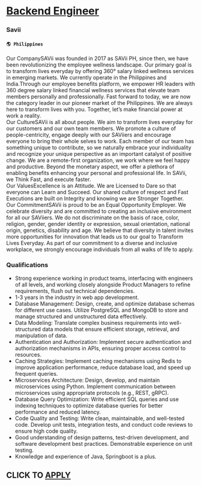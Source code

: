 # [Backend Engineer](https://www.remotewlb.com/apply/backend-engineer-82788)  
### Savii  
#### `🌎 Philippines`  
Our CompanySAVii was founded in 2017 as SAVii PH, since then, we have been revolutionizing the employee wellness landscape. Our primary goal is to transform lives everyday by offering 360° salary linked wellness services in emerging markets. We currently operate in the Philippines and India.Through our employee benefits platform, we empower HR leaders with 360 degree salary linked financial wellness services that elevate team members personally and professionally. Fast forward to today, we are now the category leader in our pioneer market of the Philippines. We are always here to transform lives with you. Together, let’s make financial power at work a reality.  
Our CultureSAVii is all about people. We aim to transform lives everyday for our customers and our own team members. We promote a culture of people-centricity, engage deeply with our SAViiers and encourage everyone to bring their whole selves to work. Each member of our team has something unique to contribute, so we naturally embrace your individuality and recognize your unique perspective as an important catalyst of positive change. We are a remote-first organization, we work where we feel happy and productive. Beyond the monetary aspect, we offer a plethora of enabling benefits enhancing your personal and professional life. In SAVii, we Think Fast, and execute faster.  
Our ValuesExcellence is an Attitude. We are Licensed to Dare so that everyone can Learn and Succeed. Our shared culture of respect and Fast Executions are built on Integrity and knowing we are Stronger Together.  
Our CommitmentSAVii is proud to be an Equal Opportunity Employer. We celebrate diversity and are committed to creating an inclusive environment for all our SAViiers. We do not discriminate on the basis of race, color, religion, gender, gender identity or expression, sexual orientation, national origin, genetics, disability and age. We believe that diversity in talent invites more opportunities for innovation that leads us to our goal to Transform Lives Everyday. As part of our commitment to a diverse and inclusive workplace, we strongly encourage individuals from all walks of life to apply.

### Qualifications

  * Strong experience working in product teams, interfacing with engineers of all levels, and working closely alongside Product Managers to refine requirements, flush out technical dependencies.
  * 1-3 years in the industry in web app development.
  * Database Management: Design, create, and optimize database schemas for different use cases. Utilize PostgreSQL and MongoDB to store and manage structured and unstructured data effectively.
  * Data Modeling: Translate complex business requirements into well-structured data models that ensure efficient storage, retrieval, and manipulation of data.
  * Authentication and Authorization: Implement secure authentication and authorization mechanisms in APIs, ensuring proper access control to resources.
  * Caching Strategies: Implement caching mechanisms using Redis to improve application performance, reduce database load, and speed up frequent queries.
  * Microservices Architecture: Design, develop, and maintain microservices using Python. Implement communication between microservices using appropriate protocols (e.g., REST, gRPC).
  * Database Query Optimization: Write efficient SQL queries and use indexing techniques to optimize database queries for better performance and reduced latency.
  * Code Quality and Testing: Write clean, maintainable, and well-tested code. Develop unit tests, integration tests, and conduct code reviews to ensure high code quality.
  * Good understanding of design patterns, test-driven development, and software development best practices. Demonstrable experience on unit testing.
  * Knowledge and experience of Java, Springboot is a plus.

  
## CLICK TO [APPLY](https://www.remotewlb.com/apply/backend-engineer-82788)

